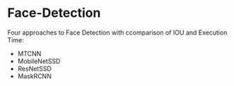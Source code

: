# Face-Detection
Four approaches to Face Detection with ccomparison of IOU and Execution Time:
* MTCNN
* MobileNetSSD
* ResNetSSD
* MaskRCNN
